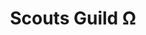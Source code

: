 ---
title: "Scouts Guild Ω"
linktitle: "Scouts Guild"
aliases:
    - /guilds/scouts/
layout: term.tables
menu:
    lists:
        parent: "knowledge-guilds"
---